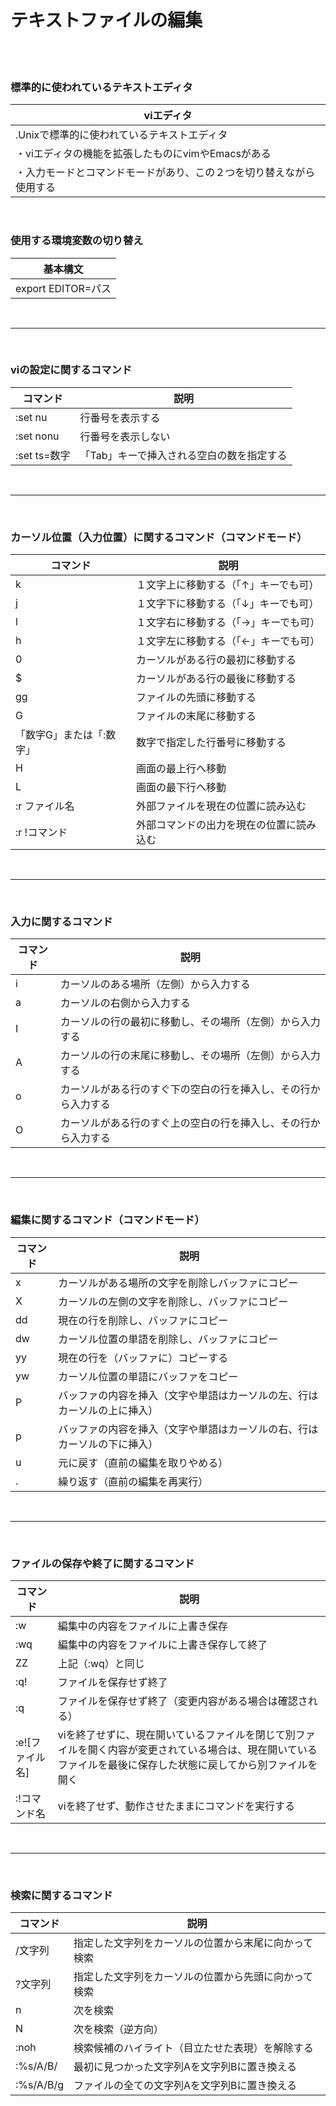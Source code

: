 # テキストファイルの編集
<br>
<br>

### 標準的に使われているテキストエディタ

| viエディタ |  
|--|
| .Unixで標準的に使われているテキストエディタ |
| ・viエディタの機能を拡張したものにvimやEmacsがある |
| ・入力モードとコマンドモードがあり、この２つを切り替えながら使用する | 

<br>

### 使用する環境変数の切り替え

| 基本構文 |
| -- |
| export EDITOR=パス |

<br>

----------------------------

<br>

### viの設定に関するコマンド

| コマンド | 説明 |
|--|--|
| :set nu | 行番号を表示する |
| :set nonu | 行番号を表示しない |
| :set ts=数字 | 「Tab」キーで挿入される空白の数を指定する |

<br>

------------------

<br>

### カーソル位置（入力位置）に関するコマンド（コマンドモード）

| コマンド | 説明 |
|--|--|
| k | １文字上に移動する（「↑」キーでも可） |
| j | １文字下に移動する（「↓」キーでも可） |
| l | １文字右に移動する（「→」キーでも可） |
| h | １文字左に移動する（「←」キーでも可） |
| 0 | カーソルがある行の最初に移動する |
| $ | カーソルがある行の最後に移動する |
| gg | ファイルの先頭に移動する |
| G | ファイルの末尾に移動する |
| 「数字G」または「:数字」 | 数字で指定した行番号に移動する |
| H | 画面の最上行へ移動 |
| L | 画面の最下行へ移動 |
| :r ファイル名 | 外部ファイルを現在の位置に読み込む |
| :r !コマンド | 外部コマンドの出力を現在の位置に読み込む |

<br>

----------------------------------

<br>

### 入力に関するコマンド
| コマンド | 説明 |
|--|--|
| i | カーソルのある場所（左側）から入力する |
| a | カーソルの右側から入力する |
| I | カーソルの行の最初に移動し、その場所（左側）から入力する |
| A | カーソルの行の末尾に移動し、その場所（左側）から入力する |
| o | カーソルがある行のすぐ下の空白の行を挿入し、その行から入力する |
| O | カーソルがある行のすぐ上の空白の行を挿入し、その行から入力する |

<br>

---------------------

<br>

### 編集に関するコマンド（コマンドモード）
| コマンド | 説明 |
|--|--|
| x | カーソルがある場所の文字を削除しバッファにコピー |
| X | カーソルの左側の文字を削除し、バッファにコピー |
| dd | 現在の行を削除し、バッファにコピー |
| dw | カーソル位置の単語を削除し、バッファにコピー |
| yy | 現在の行を（バッファに）コピーする |
| yw | カーソル位置の単語にバッファをコピー |
| P | バッファの内容を挿入（文字や単語はカーソルの左、行はカーソルの上に挿入）
| p | バッファの内容を挿入（文字や単語はカーソルの右、行はカーソルの下に挿入） |
| u | 元に戻す（直前の編集を取りやめる） |
| . | 繰り返す（直前の編集を再実行） |

<br>

------------------------

<br>

### ファイルの保存や終了に関するコマンド

| コマンド | 説明 |
|--|--|
| :w | 編集中の内容をファイルに上書き保存 |
| :wq | 編集中の内容をファイルに上書き保存して終了 |
| ZZ | 上記（:wq）と同じ |
| :q! | ファイルを保存せず終了 |
| :q | ファイルを保存せず終了（変更内容がある場合は確認される） |
| :e![ファイル名] | viを終了せずに、現在開いているファイルを閉じて別ファイルを開く内容が変更されている場合は、現在開いているファイルを最後に保存した状態に戻してから別ファイルを開く|
| :!コマンド名 | viを終了せず、動作させたままにコマンドを実行する |

<br>

------------------------

<br>

### 検索に関するコマンド

| コマンド | 説明 |
|--|--|
| /文字列 | 指定した文字列をカーソルの位置から末尾に向かって検索 |
| ?文字列 | 指定した文字列をカーソルの位置から先頭に向かって検索 |
| n | 次を検索 |
| N | 次を検索（逆方向） |
| :noh | 検索候補のハイライト（目立たせた表現）を解除する |
| :%s/A/B/ | 最初に見つかった文字列Aを文字列Bに置き換える |
| :%s/A/B/g | ファイルの全ての文字列Aを文字列Bに置き換える |
